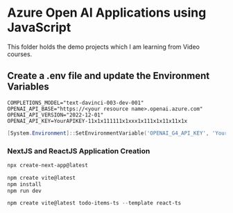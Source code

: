 # Azure Open AI Applications using JavaScript

This folder holds the demo projects which I am learning from Video courses.

## Create a .env file and update the Environment Variables

```text
COMPLETIONS_MODEL="text-davinci-003-dev-001"
OPENAI_API_BASE="https://<your resource name>.openai.azure.com"
OPENAI_API_VERSION="2022-12-01"
OPENAI_API_KEY=YourAPIKEY-11x1x111111x1xxx1x111x1x11x11x1x
```

```powershell
[System.Environment]::SetEnvironmentVariable('OPENAI_G4_API_KEY', 'YourAPIKEY-11x1x111111x1xxx1x111x1x11x11x1x', 'User')
```

### NextJS and ReactJS Application Creation

```powershell
npx create-next-app@latest
```

```powershell
npm create vite@latest
npm install
npm run dev

npm create vite@latest todo-items-ts --template react-ts
```
